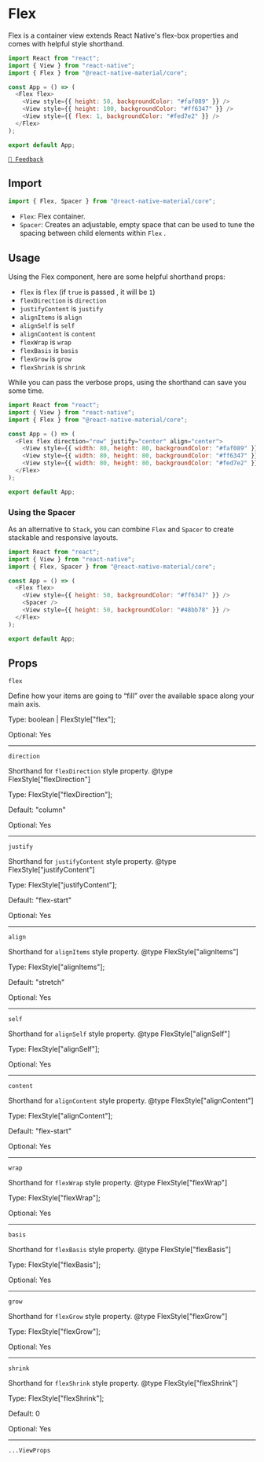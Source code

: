 # Flex

Flex is a container view extends React Native's flex-box properties and comes with helpful style shorthand.

```js with-preview
import React from "react";
import { View } from "react-native";
import { Flex } from "@react-native-material/core";

const App = () => (
  <Flex flex>
    <View style={{ height: 50, backgroundColor: "#faf089" }} />
    <View style={{ height: 100, backgroundColor: "#ff6347" }} />
    <View style={{ flex: 1, backgroundColor: "#fed7e2" }} />
  </Flex>
);

export default App;
```

[`💬 Feedback`](https://github.com/yamankatby/react-native-material/labels/component%3A%20Flex)

## Import

```js
import { Flex, Spacer } from "@react-native-material/core";
```

- `Flex`: Flex container.
- `Spacer`: Creates an adjustable, empty space that can be used to tune the spacing between child elements within `Flex`
  .

## Usage

Using the Flex component, here are some helpful shorthand props:

- `flex` is `flex` (if `true` is passed , it will be `1`)
- `flexDirection` is `direction`
- `justifyContent` is `justify`
- `alignItems` is `align`
- `alignSelf` is `self`
- `alignContent` is `content`
- `flexWrap` is `wrap`
- `flexBasis` is `basis`
- `flexGrow` is `grow`
- `flexShrink` is `shrink`

While you can pass the verbose props, using the shorthand can save you some time.

```js with-preview
import React from "react";
import { View } from "react-native";
import { Flex } from "@react-native-material/core";

const App = () => (
  <Flex flex direction="row" justify="center" align="center">
    <View style={{ width: 80, height: 80, backgroundColor: "#faf089" }} />
    <View style={{ width: 80, height: 80, backgroundColor: "#ff6347" }} />
    <View style={{ width: 80, height: 80, backgroundColor: "#fed7e2" }} />
  </Flex>
);

export default App;
```

### Using the Spacer

As an alternative to `Stack`, you can combine `Flex` and `Spacer` to create stackable and responsive layouts.

```js with-preview
import React from "react";
import { View } from "react-native";
import { Flex, Spacer } from "@react-native-material/core";

const App = () => (
  <Flex flex>
    <View style={{ height: 50, backgroundColor: "#ff6347" }} />
    <Spacer />
    <View style={{ height: 50, backgroundColor: "#48bb78" }} />
  </Flex>
);

export default App;
```

## Props

`flex`

Define how your items are going to “fill” over the available space along your main axis.

Type: boolean | FlexStyle["flex"];

Optional: Yes

---

`direction`

Shorthand for `flexDirection` style property.
@type FlexStyle["flexDirection"]

Type: FlexStyle["flexDirection"];

Default: "column"

Optional: Yes

---

`justify`

Shorthand for `justifyContent` style property.
@type FlexStyle["justifyContent"]

Type: FlexStyle["justifyContent"];

Default: "flex-start"

Optional: Yes

---

`align`

Shorthand for `alignItems` style property.
@type FlexStyle["alignItems"]

Type: FlexStyle["alignItems"];

Default: "stretch"

Optional: Yes

---

`self`

Shorthand for `alignSelf` style property.
@type FlexStyle["alignSelf"]

Type: FlexStyle["alignSelf"];

Optional: Yes

---

`content`

Shorthand for `alignContent` style property.
@type FlexStyle["alignContent"]

Type: FlexStyle["alignContent"];

Default: "flex-start"

Optional: Yes

---

`wrap`

Shorthand for `flexWrap` style property.
@type FlexStyle["flexWrap"]

Type: FlexStyle["flexWrap"];

Optional: Yes

---

`basis`

Shorthand for `flexBasis` style property.
@type FlexStyle["flexBasis"]

Type: FlexStyle["flexBasis"];

Optional: Yes

---

`grow`

Shorthand for `flexGrow` style property.
@type FlexStyle["flexGrow"]

Type: FlexStyle["flexGrow"];

Optional: Yes

---

`shrink`

Shorthand for `flexShrink` style property.
@type FlexStyle["flexShrink"]

Type: FlexStyle["flexShrink"];

Default: 0

Optional: Yes

---

`...ViewProps`
